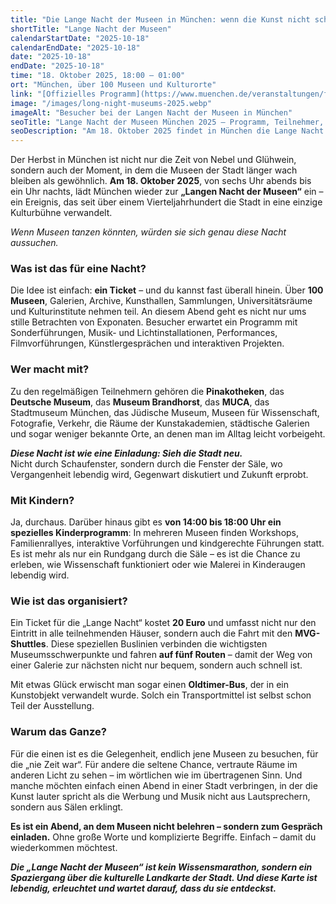 ```yaml
---
title: "Die Lange Nacht der Museen in München: wenn die Kunst nicht schlafen geht"
shortTitle: "Lange Nacht der Museen"
calendarStartDate: "2025-10-18"
calendarEndDate: "2025-10-18"
date: "2025-10-18"
endDate: "2025-10-18"
time: "18. Oktober 2025, 18:00 – 01:00"
ort: "München, über 100 Museen und Kulturorte"
link: "[Offizielles Programm](https://www.muenchen.de/veranstaltungen/freizeit/ausstellungen/die-lange-nacht-der-muenchner-museen-2025-programm)"
image: "/images/long-night-museums-2025.webp"
imageAlt: "Besucher bei der Langen Nacht der Museen in München"
seoTitle: "Lange Nacht der Museen München 2025 — Programm, Teilnehmer, Tickets"
seoDescription: "Am 18. Oktober 2025 findet in München die Lange Nacht der Museen statt: über 100 Museen und Galerien, Sonderführungen, Performances, Kinderprogramm und MVG-Shuttles. Ticket 20 Euro."
---
```


Der Herbst in München ist nicht nur die Zeit von Nebel und Glühwein, sondern auch der Moment, in dem die Museen der Stadt länger wach bleiben als gewöhnlich. **Am 18. Oktober 2025**, von sechs Uhr abends bis ein Uhr nachts, lädt München wieder zur **„Langen Nacht der Museen“** ein – ein Ereignis, das seit über einem Vierteljahrhundert die Stadt in eine einzige Kulturbühne verwandelt.

_Wenn Museen tanzen könnten, würden sie sich genau diese Nacht aussuchen._

### Was ist das für eine Nacht?

Die Idee ist einfach: **ein Ticket** – und du kannst fast überall hinein. Über **100 Museen**, Galerien, Archive, Kunsthallen, Sammlungen, Universitätsräume und Kulturinstitute nehmen teil. An diesem Abend geht es nicht nur ums stille Betrachten von Exponaten. Besucher erwartet ein Programm mit Sonderführungen, Musik- und Lichtinstallationen, Performances, Filmvorführungen, Künstlergesprächen und interaktiven Projekten.

### Wer macht mit?

Zu den regelmäßigen Teilnehmern gehören die **Pinakotheken**, das **Deutsche Museum**, das **Museum Brandhorst**, das **MUCA**, das Stadtmuseum München, das Jüdische Museum, Museen für Wissenschaft, Fotografie, Verkehr, die Räume der Kunstakademien, städtische Galerien und sogar weniger bekannte Orte, an denen man im Alltag leicht vorbeigeht.

_**Diese Nacht ist wie eine Einladung: Sieh die Stadt neu.**_  
Nicht durch Schaufenster, sondern durch die Fenster der Säle, wo Vergangenheit lebendig wird, Gegenwart diskutiert und Zukunft erprobt.

### Mit Kindern?

Ja, durchaus. Darüber hinaus gibt es **von 14:00 bis 18:00 Uhr ein spezielles Kinderprogramm**: In mehreren Museen finden Workshops, Familienrallyes, interaktive Vorführungen und kindgerechte Führungen statt. Es ist mehr als nur ein Rundgang durch die Säle – es ist die Chance zu erleben, wie Wissenschaft funktioniert oder wie Malerei in Kinderaugen lebendig wird.

### Wie ist das organisiert?

Ein Ticket für die „Lange Nacht“ kostet **20 Euro** und umfasst nicht nur den Eintritt in alle teilnehmenden Häuser, sondern auch die Fahrt mit den **MVG-Shuttles**. Diese speziellen Buslinien verbinden die wichtigsten Museumsschwerpunkte und fahren **auf fünf Routen** – damit der Weg von einer Galerie zur nächsten nicht nur bequem, sondern auch schnell ist.

Mit etwas Glück erwischt man sogar einen **Oldtimer-Bus**, der in ein Kunstobjekt verwandelt wurde. Solch ein Transportmittel ist selbst schon Teil der Ausstellung.

### Warum das Ganze?

Für die einen ist es die Gelegenheit, endlich jene Museen zu besuchen, für die „nie Zeit war“. Für andere die seltene Chance, vertraute Räume im anderen Licht zu sehen – im wörtlichen wie im übertragenen Sinn. Und manche möchten einfach einen Abend in einer Stadt verbringen, in der die Kunst lauter spricht als die Werbung und Musik nicht aus Lautsprechern, sondern aus Sälen erklingt.

**Es ist ein Abend, an dem Museen nicht belehren – sondern zum Gespräch einladen.** Ohne große Worte und komplizierte Begriffe. Einfach – damit du wiederkommen möchtest.

_**Die „Lange Nacht der Museen“ ist kein Wissensmarathon, sondern ein Spaziergang über die kulturelle Landkarte der Stadt. Und diese Karte ist lebendig, erleuchtet und wartet darauf, dass du sie entdeckst.**_
